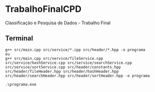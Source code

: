 # TrabalhoFinalCPD
Classificação e Pesquisa de Dados - Trabalho Final

  ## Terminal
    g++ src/main.cpp src/service/*.cpp src/header/*.hpp -o programa
    ou
    g++ src/main.cpp src/service/fileService.cpp src/service/hashService.cpp src/service/searchService.cpp src/service/sortService.cpp src/header/constants.hpp src/header/fileHeader.hpp src/header/hashHeader.hpp src/header/searchHeader.hpp src/header/sortHeader.hpp -o programa

    .\programa.exe